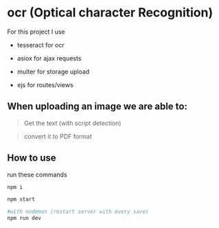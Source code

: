 #  ocr (Optical character Recognition)

For this project I use 

* tesseract for ocr

* asiox for ajax requests

* multer for storage upload

* ejs for routes/views


## When uploading an image we are able to:

  > Get the text (with script detection)
  
  > convert it to PDF format


## How to use
  
run these commands 
  
```bash
npm i

npm start

#with nodemon (restart server with every save)
npm run dev

```

